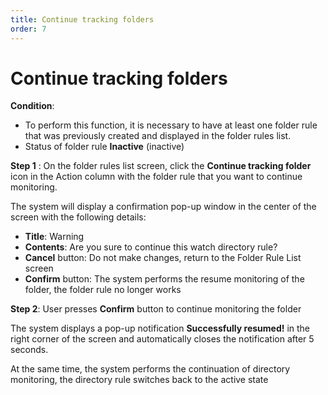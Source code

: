 ```yaml
---
title: Continue tracking folders
order: 7
---
```


# Continue tracking folders

**Condition**:

- To perform this function, it is necessary to have at least one folder rule that was previously created and displayed in the folder rules list.
- Status of folder rule **Inactive** (inactive)

**Step 1** : On the folder rules list screen, click the **Continue tracking folder** icon in the Action column with the folder rule that you want to continue monitoring.

The system will display a confirmation pop-up window in the center of the screen with the following details:

- **Title**: Warning
- **Contents**: Are you sure to continue this watch directory rule?
- **Cancel** button: Do not make changes, return to the Folder Rule List screen
- **Confirm** button: The system performs the resume monitoring of the folder, the folder rule no longer works

**Step 2**: User presses **Confirm** button to continue monitoring the folder

The system displays a pop-up notification **Successfully resumed!** in the right corner of the screen and automatically closes the notification after 5 seconds.

At the same time, the system performs the continuation of directory monitoring, the directory rule switches back to the active state

